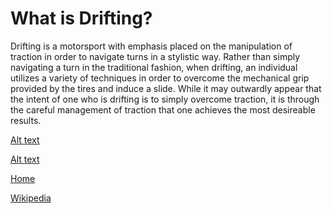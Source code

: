 # What is Drifting?
Drifting is a motorsport with emphasis placed on the manipulation of traction in order to navigate turns in a stylistic way. Rather than simply navigating a turn in the traditional fashion, when drifting, an individual utilizes a variety of techniques in order to overcome the mechanical grip provided by the tires and induce a slide. While it may outwardly appear that the intent of one who is drifting is to simply overcome traction, it is through the careful management of traction that one achieves the most desireable results.

[Alt text](14915598_1176576489094761_6898946756317270970_n.jpg)

[Alt text](17553677_285168448589587_3600504915736800239_n.jpg)

[Home](index.md)

[Wikipedia](https://en.wikipedia.org/wiki/Drifting_(motorsport))
